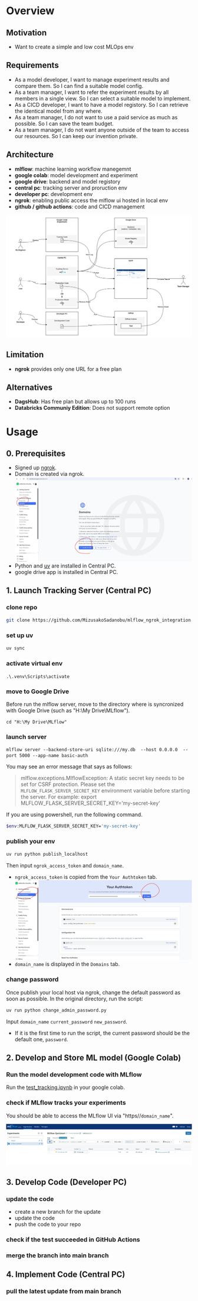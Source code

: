 # Overview
## Motivation
- Want to create a simple and low cost MLOps env

## Requirements
- As a model developer, I want to manage experiment results and compare them. So I can find a suitable model config.
- As a team manager, I want to refer the experiment results by all members in a single view. So I can select a suitable model to implement.
- As a CICD developer, I want to have a model registory. So I can retrieve the identical model from any where.
- As a team manager, I do not want to use a paid service as much as possible. So I can save the team budget.
- As a team manager, I do not want anyone outside of the team to access our resources. So I can keep our invention private.

## Architecture
- **mlflow**: machine learning workflow manegemnt
- **google colab**: model development and experiment
- **google drive**: backend and model registory
- **central pc**: tracking server and proruction env
- **developer pc**: development env
- **ngrok**: enabling public access the mlflow ui hosted in local env
- **github / github actions**: code and CICD management

![image](doc/image/architecture.jpg)


## Limitation
- **ngrok** provides only one URL for a free plan

## Alternatives
- **DagsHub**: Has free plan but allows up to 100 runs
- **Databricks Communiy Edition**: Does not support remote option

# Usage
## 0. Prerequisites
- Signed up [ngrok](https://ngrok.com/).
- Domain is created via ngrok.
![image](doc/image/create_domain.jpg)
- Python and [uv](https://docs.astral.sh/uv/) are installed in Central PC.
- google drive app is installed in Central PC.

## 1. Launch Tracking Server (Central PC)
### clone repo
```bash
git clone https://github.com/MizusakoSadanobu/mlflow_ngrok_integration.git
```

### set up uv
```bash
uv sync
```

### activate virtual env
```
.\.venv\Scripts\activate
```

### move to Google Drive
Before run the mlflow server, move to the directory where is syncronized with Google Drive (such as "H:\My Drive\MLflow").
```
cd "H:\My Drive\MLflow"
```

### launch server
```
mlflow server --backend-store-uri sqlite:///my.db  --host 0.0.0.0  --port 5000 --app-name basic-auth
```

You may see an error message that says as follows:
> mlflow.exceptions.MlflowException: A static secret key needs to be set for CSRF protection. Please set the `MLFLOW_FLASK_SERVER_SECRET_KEY` environment variable before starting the server. For example: export MLFLOW_FLASK_SERVER_SECRET_KEY='my-secret-key'

If you are using powershell, run the following command.
```bash
$env:MLFLOW_FLASK_SERVER_SECRET_KEY='my-secret-key'
```

### publish your env
```bash
uv run python publish_localhost
```
Then input `ngrok_access_token` and `domain_name`.
- `ngrok_access_token` is copied from the `Your Authtoken` tab.
![image](doc/image/access_token.jpg)
- `domain_name` is displayed in the `Domains` tab.

### change password
Once publish your local host via ngrok, change the default password as soon as possible. In the original directory, run the script:
```bash
uv run python change_admin_password.py
```
Input `domain_name` `current_password` `new_password`.
- If it is the first time to run the script, the current password should be the default one, `password`.

## 2. Develop and Store ML model (Google Colab)
### Run the model development code with MLflow
Run the [test_tracking.ipynb](./test_tracking.ipynb) in your google colab.

### check if MLflow tracks your experiments
You should be able to access the MLflow UI via "https//`domain_name`".

![image](doc/image/mlflow_ui.jpg)

## 3. Develop Code (Developer PC)
### update the code
- create a new branch for the update
- update the code
- push the code to your repo

### check if the test succeeded in GitHub Actions

### merge the branch into main branch

## 4. Implement Code (Central PC)
### pull the latest update from main branch
